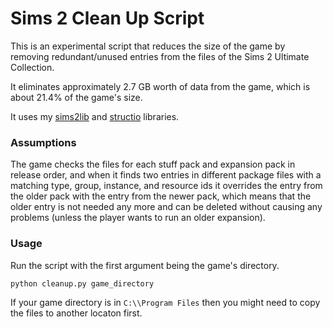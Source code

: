 # Sims 2 Clean Up Script

This is an experimental script that reduces the size of the game by removing redundant/unused entries from the files of the Sims 2 Ultimate Collection.

It eliminates approximately 2.7 GB worth of data from the game, which is about 21.4% of the game's size.

It uses my [sims2lib](https://github.com/lingeringwillx/sims2lib) and [structio](https://github.com/lingeringwillx/StructIO) libraries.

### Assumptions

The game checks the files for each stuff pack and expansion pack in release order, and when it finds two entries in different package files with a matching type, group, instance, and resource ids it overrides the entry from the older pack with the entry from the newer pack, which means that the older entry is not needed any more and can be deleted without causing any problems (unless the player wants to run an older expansion).

### Usage

Run the script with the first argument being the game's directory.

`python cleanup.py game_directory`

If your game directory is in `C:\\Program Files` then you might need to copy the files to another locaton first.
